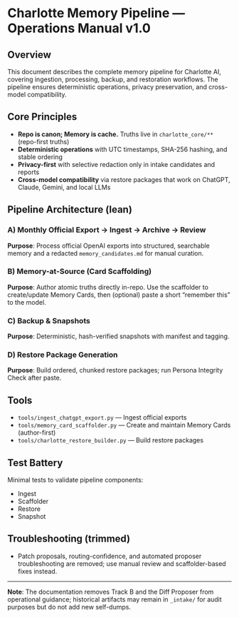 # Charlotte Memory Pipeline — **Operations Manual v1.0**

## Overview

This document describes the complete memory pipeline for Charlotte AI, covering ingestion, processing, backup, and restoration workflows. The pipeline ensures deterministic operations, privacy preservation, and cross-model compatibility.

## Core Principles

- **Repo is canon; Memory is cache.** Truths live in `charlotte_core/**` (repo-first truths)
- **Deterministic operations** with UTC timestamps, SHA-256 hashing, and stable ordering
- **Privacy-first** with selective redaction only in intake candidates and reports
- **Cross-model compatibility** via restore packages that work on ChatGPT, Claude, Gemini, and local LLMs

## Pipeline Architecture (lean)

### A) Monthly Official Export → Ingest → Archive → Review

**Purpose**: Process official OpenAI exports into structured, searchable memory and a redacted `memory_candidates.md` for manual curation.

### B) Memory-at-Source (Card Scaffolding)

**Purpose**: Author atomic truths directly in-repo. Use the scaffolder to create/update Memory Cards, then (optional) paste a short “remember this” to the model.

### C) Backup & Snapshots

**Purpose**: Deterministic, hash-verified snapshots with manifest and tagging.

### D) Restore Package Generation

**Purpose**: Build ordered, chunked restore packages; run Persona Integrity Check after paste.

## Tools

- `tools/ingest_chatgpt_export.py` — Ingest official exports
- `tools/memory_card_scaffolder.py` — Create and maintain Memory Cards (author-first)
- `tools/charlotte_restore_builder.py` — Build restore packages

## Test Battery

Minimal tests to validate pipeline components:

- Ingest
- Scaffolder
- Restore
- Snapshot

## Troubleshooting (trimmed)

- Patch proposals, routing-confidence, and automated proposer troubleshooting are removed; use manual review and scaffolder-based fixes instead.

---

**Note**: The documentation removes Track B and the Diff Proposer from operational guidance; historical artifacts may remain in `_intake/` for audit purposes but do not add new self-dumps.
